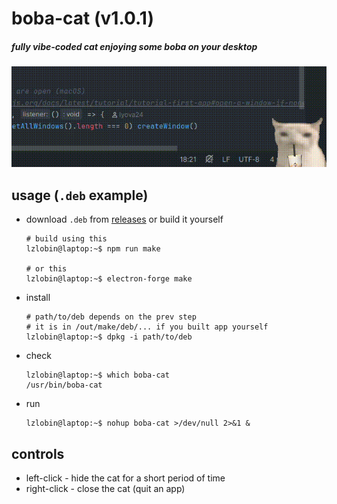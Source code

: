 # boba-cat (v1.0.1)

##### fully vibe-coded cat enjoying some boba on your desktop

<img src="docs/demo.gif" alt="">

## usage (`.deb` example)
* download `.deb` from [releases](https://github.com/lyova24/boba-cat/releases) or build it yourself
  ```shell
  # build using this
  lzlobin@laptop:~$ npm run make
  
  # or this
  lzlobin@laptop:~$ electron-forge make
  ```
* install
  ```shell
  # path/to/deb depends on the prev step
  # it is in /out/make/deb/... if you built app yourself
  lzlobin@laptop:~$ dpkg -i path/to/deb
  ```
* check
  ```shell
  lzlobin@laptop:~$ which boba-cat 
  /usr/bin/boba-cat
  ```
* run
  ```shell
  lzlobin@laptop:~$ nohup boba-cat >/dev/null 2>&1 &
  ```

## controls
- left-click - hide the cat for a short period of time
- right-click - close the cat (quit an app)
